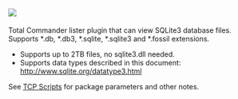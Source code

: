 # [![](https://img.shields.io/chocolatey/v/tcp-sqlite.svg?color=red&label=tcp-sqlite)](https://chocolatey.org/packages/tcp-sqlite)

Total Commander lister plugin that can view SQLite3 database files. Supports *.db, *.db3, *.sqlite, *.sqlite3 and *.fossil extensions.

- Supports up to 2TB files, no sqlite3.dll needed.
- Supports data types described in this document: http://www.sqlite.org/datatype3.html

See [TCP Scripts](https://chocolatey.org/packages/tcps) for package parameters and other notes.
